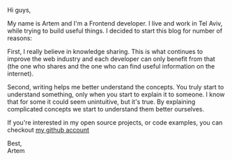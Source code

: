 Hi guys,

My name is Artem and I'm a Frontend developer.
I live and work in Tel Aviv, while trying to build useful things. I decided to start this blog for number of reasons:

First, I really believe in knowledge sharing.
This is what continues to improve the web industry and each developer can only benefit from that
(the one who shares and the one who can find useful information on the internet).

Second, writing helps me better understand the concepts.
You truly start to understand something, only when you start to explain it to someone.
I know that for some it could seem unintuitive, but it's true.
By explaining complicated concepts we start to understand them better ourselves.

If you're interested in my open source projects, or code examples, you can checkout
[my github account](https://github.com/artemdemo)

Best, <br />
Artem
